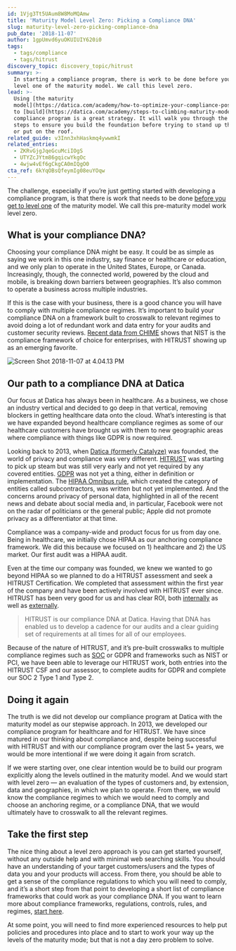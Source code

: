 ```yaml
---
id: 1Vjg3Tt5UAum8W8MoMQAmw
title: 'Maturity Model Level Zero: Picking a Compliance DNA'
slug: maturity-level-zero-picking-compliance-dna
pub_date: '2018-11-07'
author: 1gpUmvd6yuOKUIUIY620i0
tags:
  - tags/compliance
  - tags/hitrust
discovery_topic: discovery_topic/hitrust
summary: >-
  In starting a compliance program, there is work to be done before you get to
  level one of the maturity model. We call this level zero.
lead: >-
  Using [the maturity
  model](https://datica.com/academy/how-to-optimize-your-compliance-posture-with-a-maturity-model/)
  to [build](https://datica.com/academy/steps-to-climbing-maturity-model/) your
  compliance program is a great strategy. It will walk you through the necessary
  steps to ensure you build the foundation before trying to stand up the walls
  or put on the roof.
related_guide: v3Inn3xhHaskmq4ywwmkI
related_entries:
  - ZKRvGjgJqeGcuMciIOgS
  - UTYZcJYtm86gqicwYkgOc
  - 4wjw4vEf6gCkgCA0mIQgO0
cta_ref: 6kYqOBsQfeymIg08euYOqw
---
```


The challenge, especially if you’re just getting started with developing a compliance program, is that there is work that needs to be done [before you get to level one](https://datica.com/academy/how-to-optimize-your-compliance-posture-with-a-maturity-model/) of the maturity model. We call this pre-maturity model work level zero.

## What is your compliance DNA?

Choosing your compliance DNA might be easy. It could be as simple as saying we work in this one industry, say finance or healthcare or education, and we only plan to operate in the United States, Europe, or Canada. Increasingly, though, the connected world, powered by the cloud and mobile, is breaking down barriers between geographies. It’s also common to operate a business across multiple industries.

If this is the case with your business, there is a good chance you will have to comply with multiple compliance regimes. It’s important to build your compliance DNA on a framework built to crosswalk to relevant regimes to avoid doing a lot of redundant work and data entry for your audits and customer security reviews. [Recent data from CHIME](https://chimecentral.org/wp-content/uploads/2018/10/Healthcares-Most-Wired%E2%80%94National-Trends-2018-FINAL.pdf) shows that NIST is the compliance framework of choice for enterprises, with HITRUST showing up as an emerging favorite. 

![Screen Shot 2018-11-07 at 4.04.13 PM](/assets/academy/Screen_Shot_2018-11-07_at_4.04.13_PM.png)

## Our path to a compliance DNA at Datica

Our focus at Datica has always been in healthcare. As a business, we chose an industry vertical and decided to go deep in that vertical, removing blockers in getting healthcare data onto the cloud. What’s interesting is that we have expanded beyond healthcare compliance regimes as some of our healthcare customers have brought us with them to new geographic areas where compliance with things like GDPR is now required.

Looking back to 2013, when [Datica (formerly Catalyze)](https://datica.com/press-release/catalyze-rebrands-as-datica-solidifies-its-unique-mark-on-healthcare/) was founded, the world of privacy and compliance was very different. [HITRUST](https://datica.com/discover/hitrust/) was starting to pick up steam but was still very early and not yet required by any covered entities. [GDPR](https://datica.com/discover/gdpr/) was not yet a thing, either in definition or implementation. The [HIPAA Omnibus rule](https://datica.com/discover/hipaa-compliance/), which created the category of entities called subcontractors, was written but not yet implemented. And the concerns around privacy of personal data, highlighted in all of the recent news and debate about social media and, in particular, Facebook were not on the radar of politicians or the general public; Apple did not promote privacy as a differentiator at that time.

Compliance was a company-wide and product focus for us from day one. Being in healthcare, we initially chose HIPAA as our anchoring compliance framework. We did this because we focused on 1) healthcare and 2) the US market. Our first audit was a HIPAA audit.

Even at the time our company was founded, we knew we wanted to go beyond HIPAA so we planned to do a HITRUST assessment and seek a HITRUST Certification. We completed that assessment within the first year of the company and have been actively involved with HITRUST ever since. HITRUST has been very good for us and has clear ROI, both [internally](https://datica.com/blog/the-internal-roi-of-hitrust/) as well as [externally](https://datica.com/blog/the-truth-about-hitrust-and-why-it-should-become-the-industry-standard/).

> HITRUST is our compliance DNA at Datica. Having that DNA has enabled us to develop a cadence for our audits and a clear guiding set of requirements at all times for all of our employees. 

Because of the nature of HITRUST, and it’s pre-built crosswalks to multiple compliance regimes such as [SOC](https://datica.com/academy/soc-2-type-ii-compliance-for-cloud-computing/) or GDPR and frameworks  such as NIST or PCI, we have been able to leverage our HITRUST work, both entries into the HITRUST CSF and our assessor, to complete audits for GDPR and complete our SOC 2 Type 1 and Type 2.

## Doing it again

The truth is we did not develop our compliance program at Datica with the maturity model as our stepwise approach. In 2013, we developed our compliance program for healthcare and for HITRUST. We have since matured in our thinking about compliance and, despite being successful with HITRUST and with our compliance program over the last 5+ years, we would be more intentional if we were doing it again from scratch.

If we were starting over, one clear intention would be to build our program explicitly along the levels outlined in the maturity model. And we would start with level zero — an evaluation of the types of customers and, by extension, data and geographies, in which we plan to operate. From there, we would know the compliance regimes to which we would need to comply and choose an anchoring regime, or a compliance DNA, that we would ultimately have to crosswalk to all the relevant regimes.

## Take the first step

The nice thing about a level zero approach is you can get started yourself, without any outside help and with minimal web searching skills. You should have an understanding of your target customers/users and the types of data you and your products will access. From there, you should be able to get a sense of the compliance regulations to which you will need to comply, and it’s a short step from that point to developing a short list of compliance frameworks that could work as your compliance DNA. If you want to learn more about compliance frameworks, regulations, controls, rules, and regimes, [start here](https://datica.com/blog/we-wrote-a-book-complete-cloud-compliance/).

At some point, you will need to find more experienced resources to help put policies and procedures into place and to start to work your way up the levels of the maturity mode; but that is not a day zero problem to solve.

  